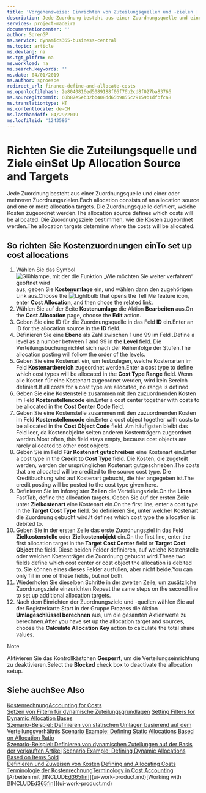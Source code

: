 ```yaml
---
title: 'Vorgehensweise: Einrichten von Zuteilungsquellen und -zielen | Microsoft Docs'
description: Jede Zuordnung besteht aus einer Zuordnungsquelle und einer oder mehreren Zuordnungszielen. Die Zuordnungsquelle definiert, welche Kosten zugeordnet werden. Die Zuordnungsziele bestimmen, wie die Kosten zugeordnet werden.
services: project-madeira
documentationcenter: ''
author: SorenGP
ms.service: dynamics365-business-central
ms.topic: article
ms.devlang: na
ms.tgt_pltfrm: na
ms.workload: na
ms.search.keywords: ''
ms.date: 04/01/2019
ms.author: sgroespe
redirect_url: finance-define-and-allocate-costs
ms.openlocfilehash: 2e8040816ed5089188f06f76b2cd8f027ba83766
ms.sourcegitcommit: 60b87e5eb32bb408dd65b9855c29159b1dfbfca8
ms.translationtype: HT
ms.contentlocale: de-CH
ms.lasthandoff: 04/29/2019
ms.locfileid: "1243586"
---
```

# <a name="set-up-allocation-source-and-targets"></a><span data-ttu-id="6403e-105">Richten Sie die Zuteilungsquelle und Ziele ein</span><span class="sxs-lookup"><span data-stu-id="6403e-105">Set Up Allocation Source and Targets</span></span>
<span data-ttu-id="6403e-106">Jede Zuordnung besteht aus einer Zuordnungsquelle und einer oder mehreren Zuordnungszielen.</span><span class="sxs-lookup"><span data-stu-id="6403e-106">Each allocation consists of an allocation source and one or more allocation targets.</span></span> <span data-ttu-id="6403e-107">Die Zuordnungsquelle definiert, welche Kosten zugeordnet werden.</span><span class="sxs-lookup"><span data-stu-id="6403e-107">The allocation source defines which costs will be allocated.</span></span> <span data-ttu-id="6403e-108">Die Zuordnungsziele bestimmen, wie die Kosten zugeordnet werden.</span><span class="sxs-lookup"><span data-stu-id="6403e-108">The allocation targets determine where the costs will be allocated.</span></span>  

## <a name="to-set-up-cost-allocations"></a><span data-ttu-id="6403e-109">So richten Sie Kostenzuordnungen ein</span><span class="sxs-lookup"><span data-stu-id="6403e-109">To set up cost allocations</span></span>  
1.  <span data-ttu-id="6403e-110">Wählen Sie das Symbol ![Glühlampe, mit der die Funktion „Wie möchten Sie weiter verfahren“ geöffnet wird](media/ui-search/search_small.png "Wie möchten Sie weiter verfahren?") aus, geben Sie **Kostenumlage** ein, und wählen dann den zugehörigen Link aus.</span><span class="sxs-lookup"><span data-stu-id="6403e-110">Choose the ![Lightbulb that opens the Tell Me feature](media/ui-search/search_small.png "Tell me what you want to do") icon, enter **Cost Allocation**, and then chose the related link.</span></span>  
2.  <span data-ttu-id="6403e-111">Wählen Sie auf der Seite **Kostenumlage** die Aktion **Bearbeiten** aus.</span><span class="sxs-lookup"><span data-stu-id="6403e-111">On the **Cost Allocation** page, choose the **Edit** action.</span></span>  
3.  <span data-ttu-id="6403e-112">Geben Sie eine ID für die Zuordnungsquelle in das Feld **ID** ein.</span><span class="sxs-lookup"><span data-stu-id="6403e-112">Enter an ID for the allocation source in the **ID** field.</span></span>  
4.  <span data-ttu-id="6403e-113">Definieren Sie eine **Ebene** als Zahl zwischen 1 und 99 im Feld .</span><span class="sxs-lookup"><span data-stu-id="6403e-113">Define a level as a number between 1 and 99 in the **Level** field.</span></span> <span data-ttu-id="6403e-114">Die Verteilungsbuchung richtet sich nach der Reihenfolge der Stufen.</span><span class="sxs-lookup"><span data-stu-id="6403e-114">The allocation posting will follow the order of the levels.</span></span>  
5.  <span data-ttu-id="6403e-115">Geben Sie eine Kostenart ein, um festzulegen, welche Kostenarten im Feld **Kostenartbereich** zugeordnet werden.</span><span class="sxs-lookup"><span data-stu-id="6403e-115">Enter a cost type to define which cost types will be allocated in the **Cost Type Range** field.</span></span> <span data-ttu-id="6403e-116">Wenn alle Kosten für eine Kostenart zugeordnet werden, wird kein Bereich definiert.</span><span class="sxs-lookup"><span data-stu-id="6403e-116">If all costs for a cost type are allocated, no range is defined.</span></span>  
6.  <span data-ttu-id="6403e-117">Geben Sie eine Kostenstelle zusammen mit den zuzuordnenden Kosten im Feld **Kostenstellencode** ein.</span><span class="sxs-lookup"><span data-stu-id="6403e-117">Enter a cost center together with costs to be allocated in the **Cost Center Code** field.</span></span>  
7.  <span data-ttu-id="6403e-118">Geben Sie eine Kostenstelle zusammen mit den zuzuordnenden Kosten im Feld **Kostenstellencode** ein.</span><span class="sxs-lookup"><span data-stu-id="6403e-118">Enter a cost object together with costs to be allocated in the **Cost Object Code** field.</span></span> <span data-ttu-id="6403e-119">Am häufigsten bleibt das Feld leer, da Kostenobjekte selten anderen Kostenträgern zugeordnet werden.</span><span class="sxs-lookup"><span data-stu-id="6403e-119">Most often, this field stays empty, because cost objects are rarely allocated to other cost objects.</span></span>  
8.  <span data-ttu-id="6403e-120">Geben Sie im Feld **Für Kostenart gutschreiben** eine Kostenart ein.</span><span class="sxs-lookup"><span data-stu-id="6403e-120">Enter a cost type in the **Credit to Cost Type** field.</span></span> <span data-ttu-id="6403e-121">Die Kosten, die zugeteilt werden, werden der ursprünglichen Kostenart gutgeschrieben.</span><span class="sxs-lookup"><span data-stu-id="6403e-121">The costs that are allocated will be credited to the source cost type.</span></span> <span data-ttu-id="6403e-122">Die Kreditbuchung wird auf Kostenart gebucht, die hier angegeben ist.</span><span class="sxs-lookup"><span data-stu-id="6403e-122">The credit posting will be posted to the cost type given here.</span></span>  
9. <span data-ttu-id="6403e-123">Definieren Sie im Inforegister **Zeilen** die Verteilungsziele.</span><span class="sxs-lookup"><span data-stu-id="6403e-123">On the **Lines** FastTab, define the allocation targets.</span></span> <span data-ttu-id="6403e-124">Geben Sie auf der ersten Zeile unter **Zielkostenart** eine Kostenart ein.</span><span class="sxs-lookup"><span data-stu-id="6403e-124">On the first line, enter a cost type in the **Target Cost Type** field.</span></span> <span data-ttu-id="6403e-125">So definieren Sie, unter welcher Kostenart die Zuordnung gebucht wird.</span><span class="sxs-lookup"><span data-stu-id="6403e-125">It defines which cost type the allocation is debited to.</span></span>  
10. <span data-ttu-id="6403e-126">Geben Sie in der ersten Zeile das erste Zuordnungsziel in das Feld **Zielkostenstelle** oder **Zielkostenobjekt** ein.</span><span class="sxs-lookup"><span data-stu-id="6403e-126">On the first line, enter the first allocation target in the **Target Cost Center** field or **Target Cost Object** the field.</span></span> <span data-ttu-id="6403e-127">Diese beiden Felder definieren, auf welche Kostenstelle oder welchen Kostenträger die Zuordnung gebucht wird.</span><span class="sxs-lookup"><span data-stu-id="6403e-127">These two fields define which cost center or cost object the allocation is debited to.</span></span> <span data-ttu-id="6403e-128">Sie können eines dieses Felder ausfüllen, aber nicht beide.</span><span class="sxs-lookup"><span data-stu-id="6403e-128">You can only fill in one of these fields, but not both.</span></span>  
11. <span data-ttu-id="6403e-129">Wiederholen Sie dieselben Schritte in der zweiten Zeile, um zusätzliche Zuordnungsziele einzurichten.</span><span class="sxs-lookup"><span data-stu-id="6403e-129">Repeat the same steps on the second line to set up additional allocation targets.</span></span>  
12. <span data-ttu-id="6403e-130">Nach dem Einrichten der Zuordnungsziele und -quellen wählen Sie auf der Registerkarte Start in der Gruppe Prozess die Aktion **Umlageschlüssel berechnen** aus, um die gesamten Aktienwerte zu berechnen.</span><span class="sxs-lookup"><span data-stu-id="6403e-130">After you have set up the allocation target and sources, choose the **Calculate Allocation Key** action to calculate the total share values.</span></span>  

> [!NOTE]  
>  <span data-ttu-id="6403e-131">Aktivieren Sie das Kontrollkästchen **Gesperrt**, um die Verteilungseinrichtung zu deaktivieren.</span><span class="sxs-lookup"><span data-stu-id="6403e-131">Select the **Blocked** check box to deactivate the allocation setup.</span></span>  

## <a name="see-also"></a><span data-ttu-id="6403e-132">Siehe auch</span><span class="sxs-lookup"><span data-stu-id="6403e-132">See Also</span></span>  
[<span data-ttu-id="6403e-133">Kostenrechnung</span><span class="sxs-lookup"><span data-stu-id="6403e-133">Accounting for Costs</span></span>](finance-manage-cost-accounting.md)  
 <span data-ttu-id="6403e-134">[Setzen von Filtern für dynamische Zuteilungsgrundlagen](finance-setting-filters-for-dynamic-allocation-bases.md) </span><span class="sxs-lookup"><span data-stu-id="6403e-134">[Setting Filters for Dynamic Allocation Bases](finance-setting-filters-for-dynamic-allocation-bases.md) </span></span>  
 <span data-ttu-id="6403e-135">[Szenario-Beispiel: Definieren von statischen Umlagen basierend auf dem Verteilungsverhältnis](finance-scenario-example-defining-static-allocations-based-on-allocation-ratio.md) </span><span class="sxs-lookup"><span data-stu-id="6403e-135">[Scenario Example: Defining Static Allocations Based on Allocation Ratio](finance-scenario-example-defining-static-allocations-based-on-allocation-ratio.md) </span></span>  
 <span data-ttu-id="6403e-136">[Szenario-Beispiel: Definieren von dynamischen Zuteilungen auf der Basis der verkauften Artikel](finance-scenario-example-defining-dynamic-allocations-based-on-items-sold.md) </span><span class="sxs-lookup"><span data-stu-id="6403e-136">[Scenario Example: Defining Dynamic Allocations Based on Items Sold](finance-scenario-example-defining-dynamic-allocations-based-on-items-sold.md) </span></span>  
 <span data-ttu-id="6403e-137">[Definieren und Zuweisen von Kosten](finance-define-and-allocate-costs.md) </span><span class="sxs-lookup"><span data-stu-id="6403e-137">[Defining and Allocating Costs](finance-define-and-allocate-costs.md) </span></span>  
 [<span data-ttu-id="6403e-138">Terminologie der Kostenrechnung</span><span class="sxs-lookup"><span data-stu-id="6403e-138">Terminology in Cost Accounting</span></span>](finance-terminology-in-cost-accounting.md)  
 <span data-ttu-id="6403e-139">[Arbeiten mit [!INCLUDE[d365fin](includes/d365fin_md.md)]](ui-work-product.md)</span><span class="sxs-lookup"><span data-stu-id="6403e-139">[Working with [!INCLUDE[d365fin](includes/d365fin_md.md)]](ui-work-product.md)</span></span>
